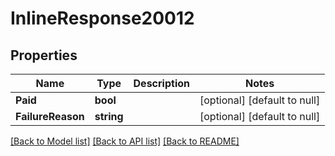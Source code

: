 # InlineResponse20012

## Properties
Name | Type | Description | Notes
------------ | ------------- | ------------- | -------------
**Paid** | **bool** |  | [optional] [default to null]
**FailureReason** | **string** |  | [optional] [default to null]

[[Back to Model list]](../README.md#documentation-for-models) [[Back to API list]](../README.md#documentation-for-api-endpoints) [[Back to README]](../README.md)

